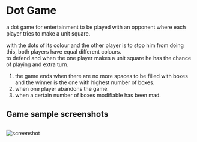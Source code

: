 # Dot Game

a dot game for entertainment to be played with an opponent where each player tries to make a unit square.<br>

with the dots of its colour and the other player is to stop him from doing this, both players have equal different colours.<br>
to  defend and when the one player makes a unit square he has the chance of playing and extra turn. <br>

1. the game ends when there are no more spaces to be filled with boxes and the winner is the one with highest number of boxes.<br>
2. when one player abandons the game.<br>
3. when a certain number of boxes modifiable has been mad.<br>

## Game sample screenshots

##

![screenshot](../points-points/public/image.png)
